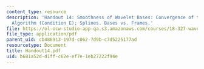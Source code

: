 ```yaml
---
content_type: resource
description: 'Handout 14: Smoothness of Wavelet Bases: Convergence of the Cascade
  Algorithm (Condition E); Splines. Bases vs. Frames.'
file: https://ol-ocw-studio-app-qa.s3.amazonaws.com/courses/18-327-wavelets-filter-banks-and-applications-spring-2003/b681a52dd1ffc62eef7e1eb27222f94e_Handout14.pdf
file_type: application/pdf
parent_uid: cb486913-197d-c062-7d9b-c7d5225177ad
resourcetype: Document
title: Handout14.pdf
uid: b681a52d-d1ff-c62e-ef7e-1eb27222f94e
---
```

